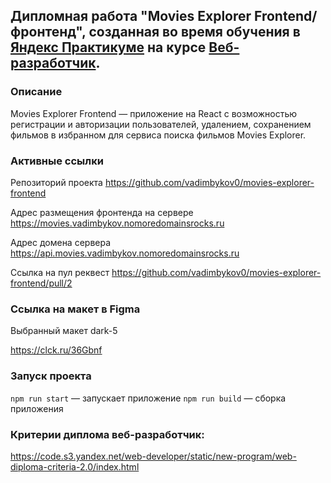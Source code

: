 ## Дипломная работа "Movies Explorer Frontend/ фронтенд", созданная во время обучения в [Яндекс Практикуме](https://practicum.yandex.ru/) на курсе [Веб-разработчик](https://practicum.yandex.ru/web/).

### Описание
Movies Explorer Frontend — приложение на React с возможностью регистрации и авторизации пользователей, удалением, сохранением фильмов в избранном для сервиса поиска фильмов Movies Explorer.

### Активные ссылки 
Репозиторий проекта https://github.com/vadimbykov0/movies-explorer-frontend

Адрес размещения фронтенда на сервере https://movies.vadimbykov.nomoredomainsrocks.ru

Адрес домена сервера https://api.movies.vadimbykov.nomoredomainsrocks.ru

Ссылка на пул реквест https://github.com/vadimbykov0/movies-explorer-frontend/pull/2

### Ссылка на макет в Figma
Выбранный макет dark-5

https://clck.ru/36Gbnf

### Запуск проекта
`npm run start` — запускает приложение
`npm run build` — сборка приложения

### Критерии диплома веб-разработчик:
https://code.s3.yandex.net/web-developer/static/new-program/web-diploma-criteria-2.0/index.html
